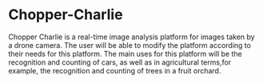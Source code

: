# Chopper-Charlie
Chopper Charlie is a real-time image analysis platform for images taken by a drone camera. The user will be able to modify the platform according to their needs for this platform. The main uses for this platform will be the recognition and counting of cars, as well as in agricultural terms,for example, the recognition and counting of trees in a fruit orchard.
